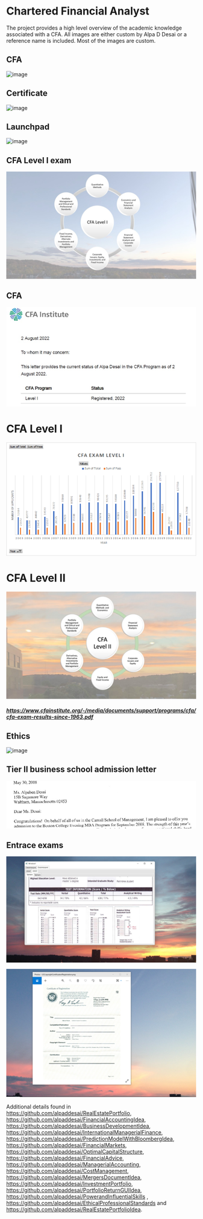 # Chartered Financial Analyst

The project provides a high level overview of the academic knowledge associated with a CFA. 
All images are either custom by Alpa D Desai or a reference name is included. Most of the images are custom.

## CFA
![image](CFA.jpg)

## Certificate
![image](QuantitativeMethods.jpg)

## Launchpad
![image](image_Launchpad.png)

## CFA Level I exam
![image](CFASlide1.JPG)

## CFA 
![image](CFAExam.jpg)

# CFA Level I 
![image](CFAExamI.png)

# CFA Level II
![image](CFALevel_II_Exam.jpg)

##### https://www.cfainstitute.org/-/media/documents/support/programs/cfa/cfa-exam-results-since-1963.pdf

## Ethics
![image](Ethics.jpg)

## Tier II business school admission letter 
![image](admissionletter.jpg)

## Entrace exams
![image](GMATImage5.jpg)

![image](USCopyrightCertificate.png)

Additional details found in https://github.com/alpaddesai/RealEstatePortfolio, https://github.com/alpaddesai/FinancialAccountingIdea, https://github.com/alpaddesai/BusinessDevelopmentIdea, https://github.com/alpaddesai/InternationalManagerialFinance, https://github.com/alpaddesai/PredictionModelWithBloombergIdea, https://github.com/alpaddesai/FinancialMarkets, https://github.com/alpaddesai/OptimalCapitalStructure, https://github.com/alpaddesai/FinancialAdvice, https://github.com/alpaddesai/ManagerialAccounting, https://github.com/alpaddesai/CostManagement, https://github.com/alpaddesai/MergersDocumentIdea, https://github.com/alpaddesai/InvestmentPortfolio, https://github.com/alpaddesai/PortfolioReturnGUIIdea, https://github.com/alpaddesai/PowerandInfluentialSkills , https://github.com/alpaddesai/EthicalProfessionalStandards and https://github.com/alpaddesai/RealEstatePortfolioIdea.
